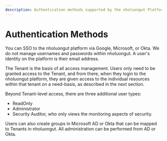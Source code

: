 ```yaml
---
description: Authentication methods supported by the nholuongut Platform
---
```


# Authentication Methods

You can SSO to the nholuongut platform via Google, Microsoft, or Okta. We do not manage usernames and passwords within nholuongut. A user's identity on the platform is their email address.&#x20;

The Tenant is the basis of all access management. Users only need to be granted access to the Tenant, and from there, when they login to the nholuongut platform, they are given access to the individual resources within that tenant on a need-basis, as described in the next section.&#x20;

Beyond Tenant-level access, there are three additional user types:

* ReadOnly
* Administrator
* Security Auditor,  who only views the monitoring aspects of security. &#x20;

Users can also create groups in Microsoft AD or Okta that can be mapped to Tenants in nholuongut. All administration can be performed from AD or Okta.
